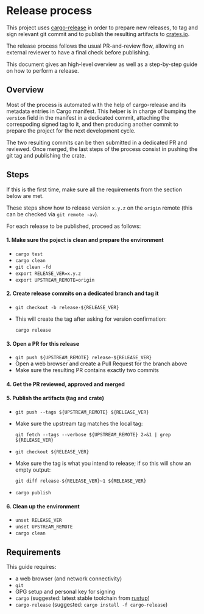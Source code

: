 # Release process

This project uses [cargo-release][cargo-release] in order to prepare new releases, to tag and sign relevant git commit and to publish the resulting artifacts to [crates.io][crates-io].

The release process follows the usual PR-and-review flow, allowing an external reviewer to have a final check before publishing.

This document gives an high-level overview as well as a step-by-step guide on how to perform a release.

## Overview

Most of the process is automated with the help of cargo-release and its metadata entries in Cargo manifest.
This helper is in charge of bumping the `version` field in the manifest in a dedicated commit, attaching the correspoding signed tag to it, and then producing another commit to prepare the project for the next development cycle.

The two resulting commits can be then submitted in a dedicated PR and reviewed.
Once merged, the last steps of the process consist in pushing the git tag and publishing the crate.

## Steps

If this is the first time, make sure all the requirements from the section below are met.

These steps show how to release version `x.y.z` on the `origin` remote (this can be checked via `git remote -av`).

For each release to be published, proceed as follows:

#### 1. Make sure the poject is clean and prepare the environment

* `cargo test`
* `cargo clean`
* `git clean -fd`
* `export RELEASE_VER=x.y.z`
* `export UPSTREAM_REMOTE=origin`

#### 2. Create release commits on a dedicated branch and tag it

* `git checkout -b release-${RELEASE_VER}`
* This will create the tag after asking for version confirmation:

  `cargo release`

#### 3. Open a PR for this release

* `git push ${UPSTREAM_REMOTE} release-${RELEASE_VER}`
* Open a web browser and create a Pull Request for the branch above
* Make sure the resulting PR contains exactly two commits

#### 4. Get the PR reviewed, approved and merged

#### 5. Publish the artifacts (tag and crate)

* `git push --tags ${UPSTREAM_REMOTE} ${RELEASE_VER}`
* Make sure the upstream tag matches the local tag:

    `git fetch --tags --verbose ${UPSTREAM_REMOTE} 2>&1 | grep ${RELEASE_VER}`
* `git checkout ${RELEASE_VER}`
* Make sure the tag is what you intend to release; if so this will show an empty output:

    `git diff release-${RELEASE_VER}~1 ${RELEASE_VER}`
* `cargo publish`

#### 6. Clean up the environment

* `unset RELEASE_VER`
* `unset UPSTREAM_REMOTE`
* `cargo clean`

## Requirements

This guide requires:

 * a web browser (and network connectivity)
 * `git`
 * GPG setup and personal key for signing
 * `cargo` (suggested: latest stable toolchain from [rustup][rustup])
 * `cargo-release` (suggested: `cargo install -f cargo-release`)

[cargo-release]: https://github.com/sunng87/cargo-release
[rustup]: https://rustup.rs/
[crates-io]: https://crates.io/
